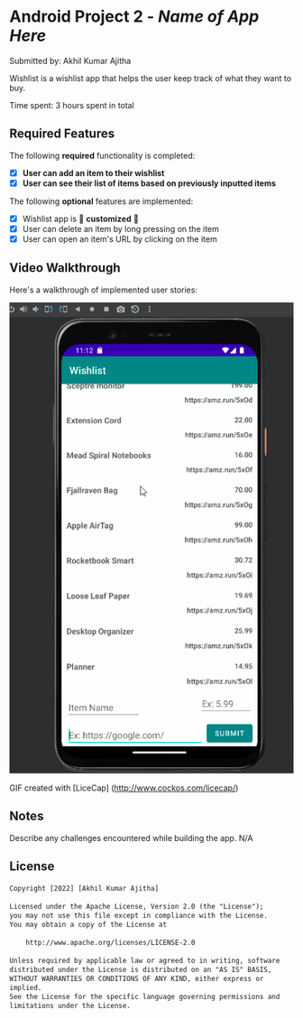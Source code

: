 # Android Project 2 - *Name of App Here*

Submitted by: Akhil Kumar Ajitha

Wishlist is a wishlist app that helps the user keep track of what they want to buy.

Time spent: 3 hours spent in total

## Required Features

The following **required** functionality is completed:

- [X] **User can add an item to their wishlist**
- [X] **User can see their list of items based on previously inputted items**

The following **optional** features are implemented:

- [X] Wishlist app is 🎨 **customized** 🎨
- [X] User can delete an item by long pressing on the item
- [X] User can open an item's URL by clicking on the item

## Video Walkthrough

Here's a walkthrough of implemented user stories:

<img src='https://github.com/akhilkumara94/Android-app-Wishlist/blob/main/wishlist_demo.gif' title='Wishlist app demo' width='' alt='Video Walkthrough' />

GIF created with [LiceCap] (http://www.cockos.com/licecap/)

## Notes

Describe any challenges encountered while building the app.
N/A

## License

    Copyright [2022] [Akhil Kumar Ajitha]

    Licensed under the Apache License, Version 2.0 (the "License");
    you may not use this file except in compliance with the License.
    You may obtain a copy of the License at

        http://www.apache.org/licenses/LICENSE-2.0

    Unless required by applicable law or agreed to in writing, software
    distributed under the License is distributed on an "AS IS" BASIS,
    WITHOUT WARRANTIES OR CONDITIONS OF ANY KIND, either express or implied.
    See the License for the specific language governing permissions and
    limitations under the License.